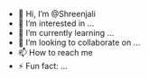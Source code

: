 - 👋 Hi, I’m @Shreenjali
- 👀 I’m interested in ...
- 🌱 I’m currently learning ...
- 💞️ I’m looking to collaborate on ...
- 📫 How to reach me 
- ⚡ Fun fact: ...

<!---
Shreenjali/Shreenjali is a ✨ special ✨ repository because its `README.md` (this file) appears on your GitHub profile.
You can click the Preview link to take a look at your changes.
--->
